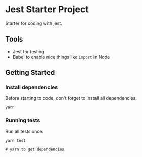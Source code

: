 # Jest Starter Project

Starter for coding with jest.

## Tools

- Jest for testing
- Babel to enable nice things like `import` in Node

## Getting Started

### Install dependencies

Before starting to code, don't forget to install all dependencies.

```shell
yarn
```

### Running tests

Run all tests once:

```shell
yarn test

# yarn to get dependencies

```
